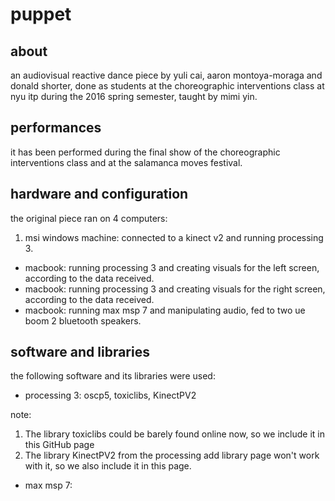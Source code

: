 # puppet

## about

an audiovisual reactive dance piece by yuli cai, aaron montoya-moraga and donald shorter, done as students at the choreographic interventions class at nyu itp during the 2016 spring semester, taught by mimi yin.

## performances

it has been performed during the final show of the choreographic interventions class and at the salamanca moves festival.

## hardware and configuration

the original piece ran on 4 computers:

1. msi windows machine: connected to a kinect v2 and running processing 3.
* macbook: running processing 3 and creating visuals for the left screen, according to the data received.
* macbook: running processing 3 and creating visuals for the right screen, according to the data received.
* macbook: running max msp 7 and manipulating audio, fed to two ue boom 2 bluetooth speakers.

## software and libraries

the following software and its libraries were used:

* processing 3: oscp5, toxiclibs, KinectPV2

note:
1. The library toxiclibs could be barely found online now, so we include it in this GitHub page
2. The library KinectPV2 from the processing add library page won't work with it, so we also include it in this page.

* max msp 7:
